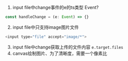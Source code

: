 1. input file中change事件的e的ts类型 Event?
```js
const handleChange = (e: Event) => {} 
```
2. input file中只支持image图片文件
```js
<input type="file" accept="image/*">
```
3. input file中change获取上传的文件内容
`e.target.files`
4. canvas绘制图片、为了清晰度，需要一个像素比
